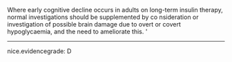 Where early cognitive decline occurs in adults on long-term insulin therapy, normal investigations should be supplemented by co nsideration or investigation of possible brain damage due to overt or covert hypoglycaemia, and the need to ameliorate this.
'

---
 nice.evidencegrade: D
